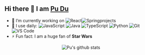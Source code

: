 ## Hi there 👋 I am [Pu Du](https://pudu.io)

- 🔭 I’m currently working on ![React](https://img.shields.io/badge/-React-3b2e5a?style=flat&logo=react)![Spring](https://img.shields.io/badge/Spring-6DB33F?style=flat&logo=spring&logoColor=white)projects
- 🌱 I use daily:
  ![JavaScript](https://img.shields.io/badge/-JavaScript-black?style=flat&logo=javascript)
  ![Java](https://img.shields.io/badge/-Java-ED8B00?style=flat&logo=java)
  ![TypeScript](https://img.shields.io/badge/-TypeScript-black?style=flat&logo=typescript)
  ![Python](https://img.shields.io/badge/-Python-8fcfd1?style=flat&logo=Python)
  ![Git](https://img.shields.io/badge/-Git-black?style=flat&logo=git)
  ![VS Code](https://img.shields.io/badge/-VS%20Code-007ACC?style=flat&logo=visual-studio-code)
- ⚡ Fun fact: I am a huge fan of **Star Wars**


<p align="center">
  <img src="https://github-readme-stats.vercel.app/api?username=ipudu&show_icons=true&count_private=true&hide=contribs&rank_icon=github" alt="Pu's github stats">
</p>
